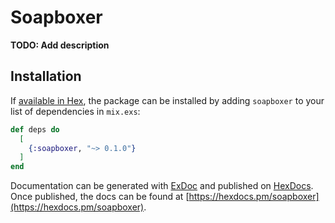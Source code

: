 # Soapboxer

**TODO: Add description**

## Installation

If [available in Hex](https://hex.pm/docs/publish), the package can be installed
by adding `soapboxer` to your list of dependencies in `mix.exs`:

```elixir
def deps do
  [
    {:soapboxer, "~> 0.1.0"}
  ]
end
```

Documentation can be generated with [ExDoc](https://github.com/elixir-lang/ex_doc)
and published on [HexDocs](https://hexdocs.pm). Once published, the docs can
be found at [https://hexdocs.pm/soapboxer](https://hexdocs.pm/soapboxer).

